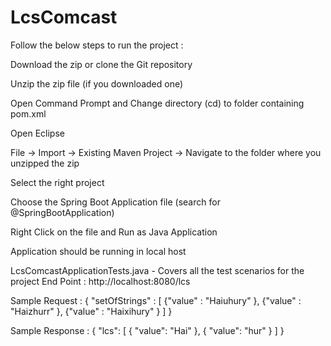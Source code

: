 # LcsComcast

Follow the below steps to run the project :

Download the zip or clone the Git repository

Unzip the zip file (if you downloaded one)

Open Command Prompt and Change directory (cd) to folder containing pom.xml

Open Eclipse

File -> Import -> Existing Maven Project -> Navigate to the folder where you unzipped the zip

Select the right project

Choose the Spring Boot Application file (search for @SpringBootApplication)

Right Click on the file and Run as Java Application

Application should be running in local host

LcsComcastApplicationTests.java  - Covers all the test scenarios for the project
End Point :
http://localhost:8080/lcs

Sample Request : 
{
	"setOfStrings" : [
		{"value" : "Haiuhury" },
		{"value" : "Haizhurr" },
		{"value" : "Haixihury" }
	]
}

Sample Response :
{
    "lcs": [
        {
            "value": "Hai"
        },
        {
            "value": "hur"
        }
    ]
}


